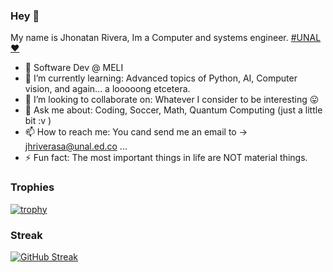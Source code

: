 ### Hey 👋
My name is Jhonatan Rivera, Im a Computer and systems engineer. [#UNAL ❤ ](https://unal.edu.co/) 
<br />
- 🔭 Software Dev @ MELI
- 🌱 I’m currently learning: Advanced topics of Python, AI, Computer vision, and again... a looooong etcetera.
- 👯 I’m looking to collaborate on: Whatever I consider to be interesting 😛
- 💬 Ask me about: Coding, Soccer, Math, Quantum Computing (just a little bit :v ) 
- 📫 How to reach me:  You cand send me an email to -> jhriverasa@unal.ed.co ...
- ⚡ Fun fact: The most important things in life are NOT material things.

### Trophies 
[![trophy](https://github-profile-trophy.vercel.app/?username=jhriverasa&theme=tokyonight&title=MultiLanguage,Repositories,Commits,PullRequest,Stars&row=2&column=3)](https://github.com/ryo-ma/github-profile-trophy)

### Streak
[![GitHub Streak](https://streak-stats.demolab.com?user=jhriverasa&theme=dark&border_radius=4.6)](https://git.io/streak-stats)

